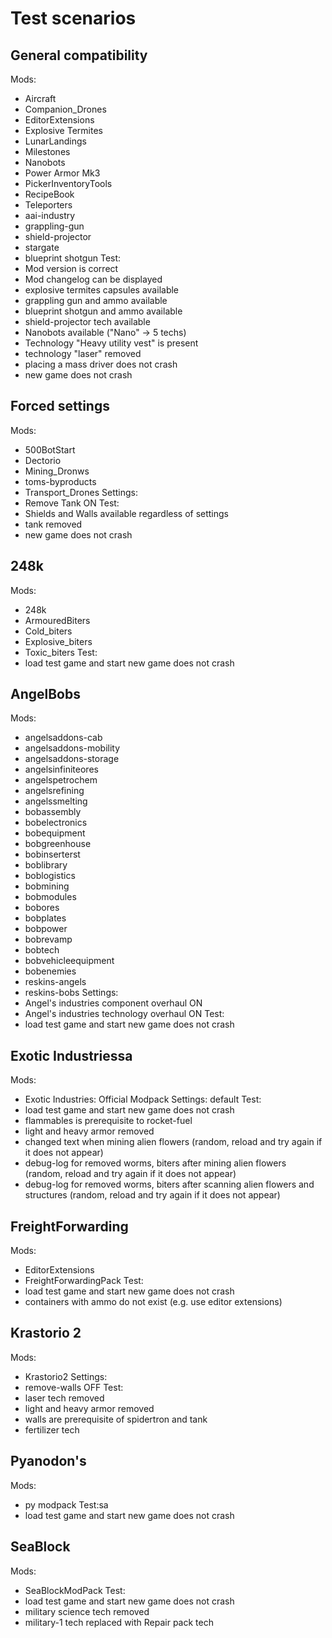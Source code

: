 # Test scenarios

## General compatibility
Mods:
- Aircraft
- Companion_Drones
- EditorExtensions
- Explosive Termites
- LunarLandings
- Milestones
- Nanobots
- Power Armor Mk3
- PickerInventoryTools
- RecipeBook
- Teleporters
- aai-industry
- grappling-gun
- shield-projector
- stargate
- blueprint shotgun
Test:
- Mod version is correct
- Mod changelog can be displayed
- explosive termites capsules available
- grappling gun and ammo available
- blueprint shotgun and ammo available
- shield-projector tech available
- Nanobots available ("Nano" -> 5 techs)
- Technology "Heavy utility vest" is present 
- technology "laser" removed
- placing a mass driver does not crash
- new game does not crash


## Forced settings
Mods:
- 500BotStart
- Dectorio
- Mining_Dronws
- toms-byproducts
- Transport_Drones
Settings:
- Remove Tank ON
Test:
- Shields and Walls available regardless of settings
- tank removed
- new game does not crash


## 248k
Mods:
- 248k
- ArmouredBiters
- Cold_biters
- Explosive_biters
- Toxic_biters
Test:
- load test game and start new game does not crash


## AngelBobs
Mods:
- angelsaddons-cab
- angelsaddons-mobility
- angelsaddons-storage
- angelsinfiniteores
- angelspetrochem
- angelsrefining
- angelssmelting
- bobassembly
- bobelectronics
- bobequipment
- bobgreenhouse
- bobinserterst
- boblibrary
- boblogistics
- bobmining
- bobmodules
- bobores
- bobplates
- bobpower
- bobrevamp
- bobtech
- bobvehicleequipment
- bobenemies
- reskins-angels
- reskins-bobs
Settings:
- Angel's industries component overhaul ON
- Angel's industries technology overhaul ON
Test:
- load test game and start new game does not crash


## Exotic Industriessa
Mods:
- Exotic Industries: Official Modpack
Settings: default
Test:
- load test game and start new game does not crash
- flammables is prerequisite to rocket-fuel
- light and heavy armor removed
- changed text when mining alien flowers (random, reload and try again if it does not appear)
- debug-log for removed worms, biters after mining alien flowers (random, reload and try again if it does not appear)
- debug-log for removed worms, biters after scanning alien flowers and structures (random, reload and try again if it does not appear)


## FreightForwarding
Mods:
- EditorExtensions
- FreightForwardingPack
Test:
- load test game and start new game does not crash
- containers with ammo do not exist (e.g. use editor extensions)

## Krastorio 2
Mods:
- Krastorio2
Settings:
- remove-walls OFF
Test:
- laser tech removed
- light and heavy armor removed
- walls are prerequisite of spidertron and tank
- fertilizer tech


## Pyanodon's
Mods:
- py modpack
Test:sa
- load test game and start new game does not crash


## SeaBlock
Mods:
- SeaBlockModPack
Test:
- load test game and start new game does not crash
- military science tech removed
- military-1 tech replaced with Repair pack tech
